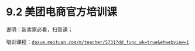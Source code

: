 # 9.2 美团电商官方培训课

说明：新卖家必看，扫盲课；

培训课程：[`daxue.meituan.com/m/teacher/5731?dd_func_wk=true&ehwebview=1`](https://daxue.meituan.com/m/teacher/5731?dd_func_wk=true&ehwebview=1)